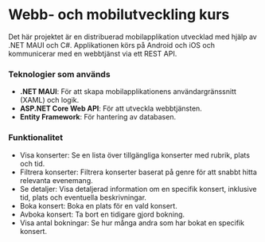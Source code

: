 # Webb- och mobilutveckling kurs

Det här projektet är en distribuerad mobilapplikation utvecklad med hjälp av .NET MAUI och C#. Applikationen körs på Android och iOS och kommunicerar med en webbtjänst via ett REST API.

### Teknologier som används
- **.NET MAUI**: För att skapa mobilapplikationens användargränssnitt (XAML) och logik.
- **ASP.NET Core Web API**: För att utveckla webbtjänsten.
- **Entity Framework**: För hantering av databasen.

### Funktionalitet
- Visa konserter: Se en lista över tillgängliga konserter med rubrik, plats och tid.
- Filtrera konserter: Filtrera konserter baserat på genre för att snabbt hitta relevanta evenemang.
- Se detaljer: Visa detaljerad information om en specifik konsert, inklusive tid, plats och eventuella beskrivningar.
- Boka konsert: Boka en plats för en vald konsert.
- Avboka konsert: Ta bort en tidigare gjord bokning.
- Visa antal bokningar: Se hur många andra som har bokat en specifik konsert.
